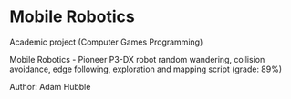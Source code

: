 # Mobile Robotics
Academic project (Computer Games Programming)

Mobile Robotics - Pioneer P3-DX robot random wandering, collision avoidance, edge following, exploration and mapping script (grade: 89%)

Author: Adam Hubble
